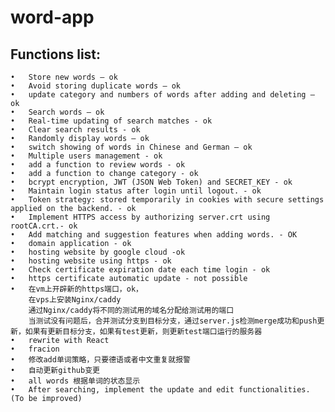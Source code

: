 # word-app

## Functions list:

	•	Store new words – ok
	•	Avoid storing duplicate words – ok
	•	update category and numbers of words after adding and deleting – ok
	•	Search words – ok
	•	Real-time updating of search matches - ok
	•	Clear search results - ok
	•	Randomly display words – ok
	•	switch showing of words in Chinese and German – ok
	•	Multiple users management - ok
	•	add a function to review words - ok
	•	add a function to change category - ok
	•	bcrypt encryption, JWT (JSON Web Token) and SECRET_KEY - ok
	•	Maintain login status after login until logout. - ok
	•	Token strategy: stored temporarily in cookies with secure settings applied on the backend. - ok
	•	Implement HTTPS access by authorizing server.crt using rootCA.crt.- ok
	•	Add matching and suggestion features when adding words. - OK
	•	domain application - ok
	•	hosting website by google cloud -ok
	•	hosting website using https - ok
	•	Check certificate expiration date each time login - ok
	•	https certificate automatic update - not possible
	•	在vm上开辟新的https端口，ok， 
		在vps上安装Nginx/caddy
		通过Nginx/caddy将不同的测试用的域名分配给测试用的端口
		当测试没有问题后，合并测试分支到目标分支，通过server.js检测merge成功和push更新，如果有更新目标分支，如果有test更新，则更新test端口运行的服务器
	•	rewrite with React
	•	fracion
	•	修改add单词策略，只要德语或者中文重复就报警
	•	自动更新github变更
	•	all words 根据单词的状态显示
	•	After searching, implement the update and edit functionalities. (To be improved)







 